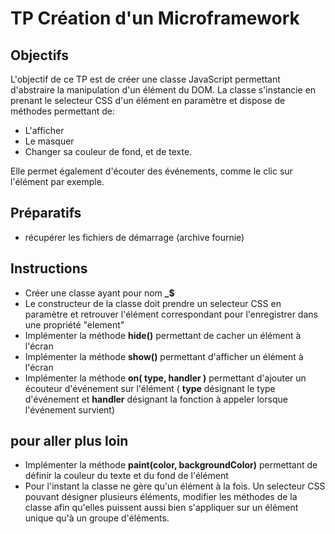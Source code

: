 # TP Création d'un Microframework

## Objectifs
L'objectif de ce TP est de créer une classe JavaScript permettant d'abstraire la manipulation d'un élément du DOM.
La classe s'instancie en prenant le selecteur CSS d'un élément en paramètre et dispose de méthodes permettant de:
- L'afficher
- Le masquer
- Changer sa couleur de fond, et de texte.

Elle permet également d'écouter des événements, comme le clic sur l'élément par exemple.

## Préparatifs
- récupérer les fichiers de démarrage (archive fournie)

## Instructions
- Créer une classe ayant pour nom **_$**
- Le constructeur de la classe doit prendre un selecteur CSS en paramètre et retrouver l'élément correspondant pour l'enregistrer dans une propriété "element"
- Implémenter la méthode **hide()** permettant de cacher un élément à l'écran
- Implémenter la méthode **show()** permettant d'afficher un élément à l'écran
- Implémenter la méthode **on( type, handler )** permettant d'ajouter un écouteur d'événement sur l'élément ( **type** désignant le type d'événement et **handler** désignant la fonction à appeler lorsque l'événement survient)

## pour aller plus loin
- Implémenter la méthode **paint(color, backgroundColor)** permettant de définir la couleur du texte et du fond de l'élément
- Pour l'instant la classe ne gère qu'un élément à la fois. Un selecteur CSS pouvant désigner plusieurs éléments, modifier les méthodes de la classe afin qu'elles puissent aussi bien s'appliquer sur un élément unique qu'à un groupe d'éléments.
